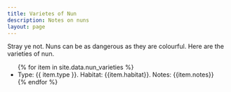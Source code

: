 ```yaml
---
title: Varietes of Nun
description: Notes on nuns
layout: page
---
```


Stray ye not. Nuns can be as dangerous as they are colourful. Here are the varieties of nun.

<ul>
{% for item in site.data.nun_varieties %}
  <li>
    Type: {{ item.type }}.
    Habitat: {{item.habitat}}.
    Notes: {{item.notes}}
  </li>
{% endfor %}
</ul>
